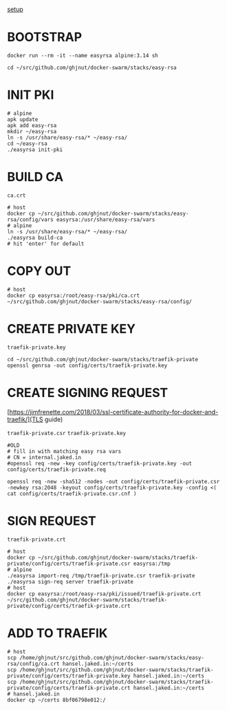 [setup](https://www.digitalocean.com/community/tutorials/how-to-set-up-and-configure-a-certificate-authority-ca-on-ubuntu-20-04)

# BOOTSTRAP

    docker run --rm -it --name easyrsa alpine:3.14 sh

    cd ~/src/github.com/ghjnut/docker-swarm/stacks/easy-rsa


# INIT PKI

    # alpine
    apk update
    apk add easy-rsa
    mkdir ~/easy-rsa
    ln -s /usr/share/easy-rsa/* ~/easy-rsa/
    cd ~/easy-rsa
    ./easyrsa init-pki

# BUILD CA
`ca.crt`

    # host
    docker cp ~/src/github.com/ghjnut/docker-swarm/stacks/easy-rsa/config/vars easyrsa:/usr/share/easy-rsa/vars
    # alpine
    ln -s /usr/share/easy-rsa/* ~/easy-rsa/
    ./easyrsa build-ca
    # hit 'enter' for default

# COPY OUT

    # host
    docker cp easyrsa:/root/easy-rsa/pki/ca.crt ~/src/github.com/ghjnut/docker-swarm/stacks/easy-rsa/config/


# CREATE PRIVATE KEY
`traefik-private.key`

    cd ~/src/github.com/ghjnut/docker-swarm/stacks/traefik-private
    openssl genrsa -out config/certs/traefik-private.key

# CREATE SIGNING REQUEST
[https://jimfrenette.com/2018/03/ssl-certificate-authority-for-docker-and-traefik/](TLS guide)

`traefik-private.csr`
`traefik-private.key`

    #OLD
    # fill in with matching easy rsa vars
    # CN = internal.jaked.in
    #openssl req -new -key config/certs/traefik-private.key -out config/certs/traefik-private.req

    openssl req -new -sha512 -nodes -out config/certs/traefik-private.csr -newkey rsa:2048 -keyout config/certs/traefik-private.key -config <( cat config/certs/traefik-private.csr.cnf )

# SIGN REQUEST
`traefik-private.crt`

    # host
    docker cp ~/src/github.com/ghjnut/docker-swarm/stacks/traefik-private/config/certs/traefik-private.csr easyrsa:/tmp
    # alpine
    ./easyrsa import-req /tmp/traefik-private.csr traefik-private
    ./easyrsa sign-req server traefik-private
    # host
    docker cp easyrsa:/root/easy-rsa/pki/issued/traefik-private.crt ~/src/github.com/ghjnut/docker-swarm/stacks/traefik-private/config/certs/traefik-private.crt

# ADD TO TRAEFIK

    # host
    scp /home/ghjnut/src/github.com/ghjnut/docker-swarm/stacks/easy-rsa/config/ca.crt hansel.jaked.in:~/certs
    scp /home/ghjnut/src/github.com/ghjnut/docker-swarm/stacks/traefik-private/config/certs/traefik-private.key hansel.jaked.in:~/certs
    scp /home/ghjnut/src/github.com/ghjnut/docker-swarm/stacks/traefik-private/config/certs/traefik-private.crt hansel.jaked.in:~/certs
    # hansel.jaked.in
    docker cp ~/certs 8bf06798e012:/
